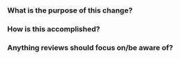 ### What is the purpose of this change?


### How is this accomplished?


### Anything reviews should focus on/be aware of?

